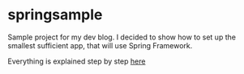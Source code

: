 # springsample

Sample project for my dev blog. I decided to show how to set up the smallest sufficient app, that will use Spring Framework.

Everything is explained step by step [here](https://shekerama.wordpress.com/2017/01/21/simplest-introduction-to-spring/)

